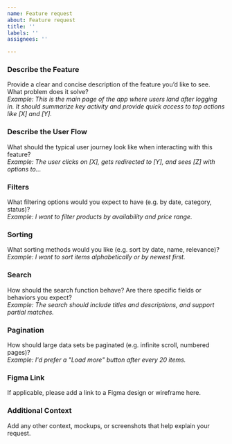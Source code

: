```yaml
---
name: Feature request
about: Feature request
title: ''
labels: ''
assignees: ''

---
```


### **Describe the Feature**
Provide a clear and concise description of the feature you’d like to see. What problem does it solve?  
*Example: This is the main page of the app where users land after logging in. It should summarize key activity and provide quick access to top actions like [X] and [Y].*

### **Describe the User Flow**
What should the typical user journey look like when interacting with this feature?  
*Example: The user clicks on [X], gets redirected to [Y], and sees [Z] with options to...*

### **Filters**
What filtering options would you expect to have (e.g. by date, category, status)?  
*Example: I want to filter products by availability and price range.*

### **Sorting**
What sorting methods would you like (e.g. sort by date, name, relevance)?  
*Example: I want to sort items alphabetically or by newest first.*

### **Search**
How should the search function behave? Are there specific fields or behaviors you expect?  
*Example: The search should include titles and descriptions, and support partial matches.*

### **Pagination**
How should large data sets be paginated (e.g. infinite scroll, numbered pages)?  
*Example: I'd prefer a "Load more" button after every 20 items.*

### **Figma Link**
If applicable, please add a link to a Figma design or wireframe here.

### **Additional Context**
Add any other context, mockups, or screenshots that help explain your request.
